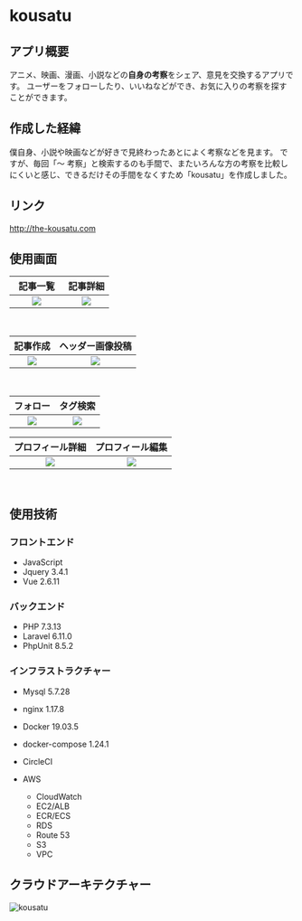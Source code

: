 # kousatu

## アプリ概要
アニメ、映画、漫画、小説などの**自身の考察**をシェア、意見を交換するアプリです。
ユーザーをフォローしたり、いいねなどができ、お気に入りの考察を探すことができます。

## 作成した経緯
僕自身、小説や映画などが好きで見終わったあとによく考察などを見ます。
ですが、毎回「〜 考察」と検索するのも手間で、またいろんな方の考察を比較しにくいと感じ、できるだけその手間をなくすため「kousatu」を作成しました。

## リンク
http://the-kousatu.com

## 使用画面
| 記事一覧　| 記事詳細  |
| :----: | :----: |
| <img src="https://user-images.githubusercontent.com/46510584/80677075-2a532700-8af3-11ea-8069-3a2948b9c426.png">   | <img src="https://user-images.githubusercontent.com/46510584/80677196-7605d080-8af3-11ea-8b33-547c23efd120.png">   |
<br>

| 記事作成 | ヘッダー画像投稿 |
| :----: | :----: |
| <img src="https://user-images.githubusercontent.com/46510584/80681131-01cf2b00-8afb-11ea-9145-92366bf580cd.png"> | <img src="https://user-images.githubusercontent.com/46510584/80681229-3642e700-8afb-11ea-884a-f4bf92823972.png"> |
<br>

| フォロー | タグ検索 |
| :----: | :----: |
| <img src="https://user-images.githubusercontent.com/46510584/80681683-1c55d400-8afc-11ea-9120-f5869b41ae96.png"> | <img src="https://user-images.githubusercontent.com/46510584/80681883-81112e80-8afc-11ea-9d7e-9e338e999b80.png"> |

| プロフィール詳細 | プロフィール編集 |
| :----: | :----: |
| <img src="https://user-images.githubusercontent.com/46510584/80681397-989be780-8afb-11ea-8a97-3e9c7354ab5c.png"> | <img src="https://user-images.githubusercontent.com/46510584/80681489-c41ed200-8afb-11ea-80d1-fa9f968cdcf0.png"> |
<br>

## 使用技術

### フロントエンド
- JavaScript
- Jquery 3.4.1
- Vue 2.6.11

### バックエンド
- PHP 7.3.13
- Laravel 6.11.0
- PhpUnit 8.5.2

### インフラストラクチャー
- Mysql 5.7.28
- nginx 1.17.8
- Docker 19.03.5
- docker-compose 1.24.1
- CircleCI

- AWS
    - CloudWatch
    - EC2/ALB
    - ECR/ECS
    - RDS
    - Route 53
    - S3
    - VPC

## クラウドアーキテクチャー
![kousatu](https://user-images.githubusercontent.com/46510584/80483318-d7615e80-8990-11ea-8676-d11f3189ed2b.png)
